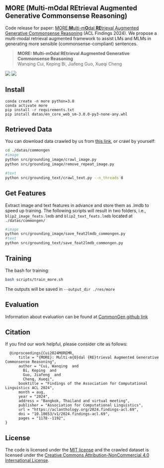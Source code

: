 ## MORE (Multi-mOdal REtrieval Augmented Generative Commonsense Reasoning)

Code release for paper: [MORE:**M**ulti-m**O**dal **RE**trieval Augmented Generative Commonsense Reasoning](https://aclanthology.org/2024.findings-acl.69/) (ACL Findings 2024). We propose a multi-modal retrieval augmented framework to assist LMs and MLMs in generating more sensible (commonsense-compliant) sentences.

> **MORE: Multi-mOdal REtrieval Augmented Generative Commonsense Reasoning** <br>
> Wanqing Cui, Keping Bi, Jiafeng Guo, Xueqi Cheng

[![](https://img.shields.io/badge/-code-green?style=flat-square&logo=github&labelColor=gray)](https://github.com/VickiCui/MORE)
[![](https://img.shields.io/badge/arXiv-2305.01928-b31b1b?style=flat-square)](https://arxiv.org/abs/2402.13625)

## Install
```
conda create -n more python=3.8
conda activate more
pip install -r requirements.txt
pip install datas/en_core_web_sm-3.0.0-py3-none-any.whl
```

## Retrieved Data

You can download data crawled by us from [this link](https://huggingface.co/datasets/VickiCui/MORE), or crawl by yourself:
```bash
cd ./datas/commongen
#image
python src/grounding_image/crawl_image.py
python src/grounding_image/remove_repeat_image.py

#text
python src/grounding_text/crawl_text.py --n_threads 8
```


## Get Features
Extract image and text features in advance and store them as .lmdb to speed up training. The following scripts will result in two folders, i.e., `blip2_image_feats.lmdb` and `blip2_text_feats.lmdb` located at `./datas/commongen/`

```bash
#image
python src/grounding_image/save_feat2lmdb_commongen.py
#text
python src/grounding_text/save_feat2lmdb_commongen.py
```

## Training
The bash for training:

```bash
bash scripts/train_more.sh
```
The outputs will be saved in `--output_dir ./res/more`


## Evaluation
Information about evaluation can be found at [CommonGen github link](https://github.com/INK-USC/CommonGen/tree/master/evaluation)

## Citation
If you find our work helpful, please consider cite as follows:

```
  @inproceedings{Cui2024MOREMR,
      title = "{MORE}: Multi-m{O}dal {RE}trieval Augmented Generative Commonsense Reasoning",
      author = "Cui, Wanqing  and
        Bi, Keping  and
        Guo, Jiafeng  and
        Cheng, Xueqi",
      booktitle = "Findings of the Association for Computational Linguistics ACL 2024",
      month = aug,
      year = "2024",
      address = "Bangkok, Thailand and virtual meeting",
      publisher = "Association for Computational Linguistics",
      url = "https://aclanthology.org/2024.findings-acl.69",
      doi = "10.18653/v1/2024.findings-acl.69",
      pages = "1178--1192",
}
```

## License
The code is licensed under the [MIT license](./LICENSE) and the crawled dataset is licensed under the <a rel="license" href="http://creativecommons.org/licenses/by-nc/4.0/">Creative Commons Attribution-NonCommercial 4.0 International License</a>.


